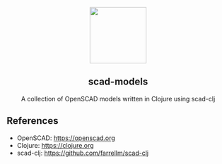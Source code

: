<p align="center">
  <img src="https://upload.wikimedia.org/wikipedia/commons/thumb/e/eb/Openscad.svg/400px-Openscad.svg.png" width="128" />
  <h2 align="center"><b>scad-models</b></h2>
</p>

<p align="center">A collection of OpenSCAD models written in Clojure using scad-clj</p>

## References

- OpenSCAD: https://openscad.org
- Clojure: https://clojure.org
- scad-clj: https://github.com/farrellm/scad-clj
